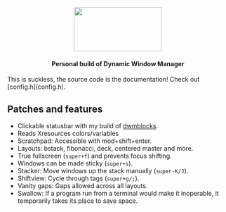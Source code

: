 <div align=center>
<img src="https://dwm.suckless.org/dwm.svg" data-canonical-src="https://dwm.suckless.org/dwm.svg" width="200" height="100" />
  
#### Personal build of Dynamic Window Manager 


</div>
This is suckless, the source code is the documentation! Check out [config.h](config.h).

## Patches and features

- Clickable statusbar with my build of [dwmblocks](https://github.com/vladdoster/dwmblocks).
- Reads Xresources colors/variables
- Scratchpad: Accessible with mod+shift+enter.
- Layouts: bstack, fibonacci, deck, centered master and more.
- True fullscreen (`super+f`) and prevents focus shifting.
- Windows can be made sticky (`super+s`).
- Stacker: Move windows up the stack manually (`super-K/J`).
- Shiftview: Cycle through tags (`super+g/;`).
- Vanity gaps: Gaps allowed across all layouts.
- Swallow: If a program run from a terminal would make it inoperable, it temporarily takes its place to save space.
